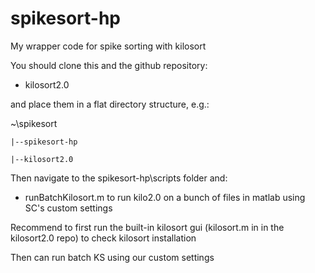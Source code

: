 # spikesort-hp
My wrapper code for spike sorting with kilosort

You should clone this and the github repository:

- kilosort2.0


and place them in a flat directory structure, e.g.:

 ~\spikesort

    |--spikesort-hp
    
    |--kilosort2.0
    

Then navigate to the spikesort-hp\scripts folder and: 
- runBatchKilosort.m to run kilo2.0 on a bunch of files in matlab using SC's custom settings

Recommend to first run the built-in kilosort gui (kilosort.m in in the kilosort2.0 repo) to check kilosort installation

Then can run batch KS using our custom settings 
